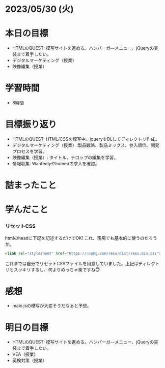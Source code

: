 # 2023/05/30 (火)

# 本日の目標

- HTMLのQUEST: 模写サイトを進める。ハンバーガ―メニュー、jQueryの実装まで着手したい。
- デジタルマーケティング（授業）
- 映像編集（授業）

# 学習時間
- 8時間

# 目標振り返り

- HTMLのQUEST: HTML/CSSを模写中。jqueryをDLしてディレクトリ作成。
- デジタルマーケティング（授業）:製品戦略、製品ミックス、参入順位、開発プロセスを学習。
- 映像編集（授業）: タイトル、テロップの編集を学習。
- 情報収集: WantedlyやIndeedの求人を確認。

# 詰まったこと

# 学んだこと


### リセットCSS
htmlのheadに下記を記述するだけでOK! これ、現場でも基本的に使うのだろうか。
```html
<link rel="stylesheet" href="https://unpkg.com/ress/dist/ress.min.css">
```
これまでは自分でリセットCSSファイルを用意していました。上記はディレクトリもスッキリするし、何よりめっちゃ楽ですね😇

# 感想

- main.jsの模写が大変そうだなぁと予想。

# 明日の目標

- HTMLのQUEST: 模写サイトを進める。ハンバーガ―メニュー、jQueryの実装まで着手したい。
- VEA（授業）
- 英検対策（授業）
